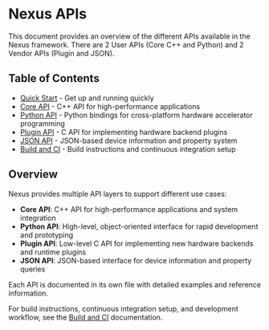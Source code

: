 # Nexus APIs

This document provides an overview of the different APIs available in the Nexus framework. There are 2 User APIs (Core C++ and Python) and 2 Vendor APIs (Plugin and JSON).

## Table of Contents

- [Quick Start](Quick_Start.md) - Get up and running quickly
- [Core API](Core_API.md) - C++ API for high-performance applications
- [Python API](Python_API.md) - Python bindings for cross-platform hardware accelerator programming
- [Plugin API](Plugin_API.md) - C API for implementing hardware backend plugins
- [JSON API](JSON_API.md) - JSON-based device information and property system
- [Build and CI](Build_and_CI.md) - Build instructions and continuous integration setup

## Overview

Nexus provides multiple API layers to support different use cases:

- **Core API**: C++ API for high-performance applications and system integration
- **Python API**: High-level, object-oriented interface for rapid development and prototyping
- **Plugin API**: Low-level C API for implementing new hardware backends and runtime plugins
- **JSON API**: JSON-based interface for device information and property queries

Each API is documented in its own file with detailed examples and reference information.

For build instructions, continuous integration setup, and development workflow, see the [Build and CI](Build_and_CI.md) documentation. 